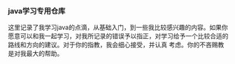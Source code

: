 ### java学习专用仓库
  这里记录了我学习java的点滴，从基础入门，到一些我比较感兴趣的内容。如果你愿意可以和我一起学习，对我所记录的错误予以指正，对学习给予一个比较合适的路线和方向的建议。对于你的指教，我会细心接受，并认真
  考虑。你的不吝赐教是对我最大的帮助。
